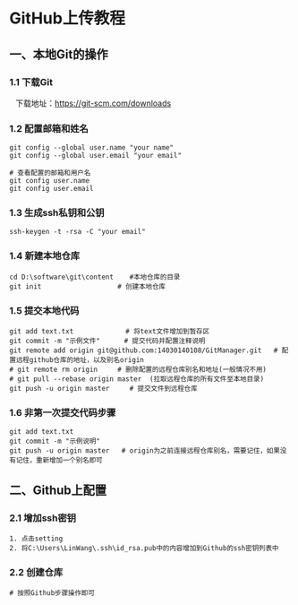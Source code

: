 # GitHub上传教程

## 一、本地Git的操作

### 1.1 下载Git

` ` 下载地址：https://git-scm.com/downloads

### 1.2 配置邮箱和姓名

```shell
git config --global user.name "your name"
git config --global user.email "your email"

# 查看配置的邮箱和用户名
git config user.name
git config user.email
```

### 1.3 生成ssh私钥和公钥

```shell
ssh-keygen -t -rsa -C "your email"
```

### 1.4 新建本地仓库

```shell
cd D:\software\git\content    #本地仓库的目录
git init                   # 创建本地仓库
```

### 1.5 提交本地代码

```shell
git add text.txt             # 将text文件增加到暂存区
git commit -m "示例文件"      # 提交代码并配置注释说明
git remote add origin git@github.com:14030140108/GitManager.git   # 配置远程github仓库的地址，以及别名origin
# git remote rm origin     # 删除配置的远程仓库别名和地址(一般情况不用)
# git pull --rebase origin master  (拉取远程仓库的所有文件至本地目录)
git push -u origin master     # 提交文件到远程仓库
```

### 1.6 非第一次提交代码步骤

```shell
git add text.txt
git commit -m "示例说明"
git push -u origin master   # origin为之前连接远程仓库别名，需要记住，如果没有记住，重新增加一个别名即可
```



## 二、Github上配置

### 2.1 增加ssh密钥

```shell
1. 点击setting
2. 将C:\Users\LinWang\.ssh\id_rsa.pub中的内容增加到Github的ssh密钥列表中
```

### 2.2 创建仓库

```shell
# 按照Github步骤操作即可
```



